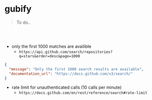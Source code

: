 # gubify

> To do..

<br>
<br>

- only the first 1000 matches are availible
    - `https://api.github.com/search/repositories?q=stars&order=desc&page=1000`

```json
{
  "message": "Only the first 1000 search results are available",
  "documentation_url": "https://docs.github.com/v3/search/"
}
```

- rate limit for unauthenticated calls (10 calls per minute)
    - `https://docs.github.com/en/rest/reference/search#rate-limit`
